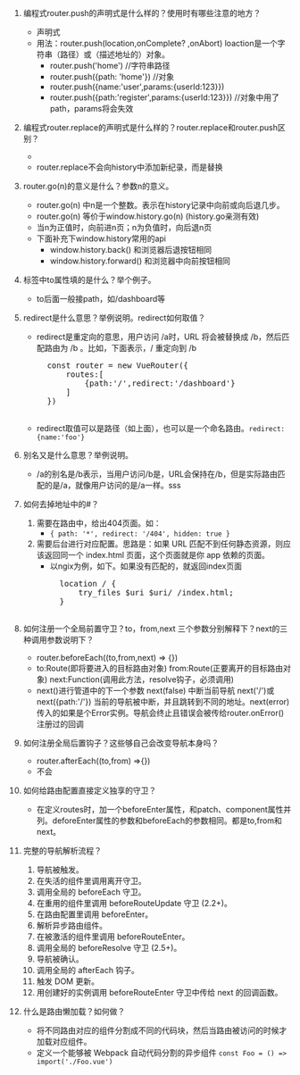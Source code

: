 1. 编程式router.push的声明式是什么样的？使用时有哪些注意的地方？
    + 声明式 <router-link :to="...">
    + 用法：router.push(location,onComplete? ,onAbort)  loaction是一个字符串（路径）或（描述地址的）对象。
        * router.push('home') //字符串路径
        * router.push({path: 'home'}) //对象
        * router.push({name:'user',params:{userId:123}})
        * router.push({path:'register',params:{userId:123}}) //对象中用了path，params将会失效

2. 编程式router.replace的声明式是什么样的？router.replace和router.push区别？
    + <router-link :to="..." replace>
    + router.replace不会向history中添加新纪录，而是替换

3. router.go(n)的意义是什么？参数n的意义。
    + router.go(n) 中n是一个整数。表示在history记录中向前或向后退几步。
    + router.go(n) 等价于window.history.go(n) (history.go亲测有效)
    + 当n为正值时，向前进n页；n为负值时，向后退n页
    + 下面补充下window.history常用的api
        - window.history.back() 和浏览器后退按钮相同
        - window.history.forward() 和浏览器中向前按钮相同

4. <router-link> 标签中to属性填的是什么？举个例子。
    + <router-link to='/'> to后面一般接path，如/dashboard等

5. redirect是什么意思？举例说明。redirect如何取值？
    + redirect是重定向的意思，用户访问 /a时，URL 将会被替换成 /b，然后匹配路由为 /b 。比如，下面表示，/ 重定向到 /b
    <pre>
        const router = new VueRouter({
            routes:[
                {path:'/',redirect:'/dashboard'}
            ]
        })
    </pre>
    + redirect取值可以是路径（如上面），也可以是一个命名路由。`redirect:{name:'foo'}`

6. 别名又是什么意思？举例说明。
    + /a的别名是/b表示，当用户访问/b是，URL会保持在/b，但是实际路由匹配的是/a，就像用户访问的是/a一样。sss

        
7. 如何去掉地址中的#？
    1. 需要在路由中，给出404页面。如：
        + `{ path: '*', redirect: '/404', hidden: true }`
    2. 需要后台进行对应配置。思路是：如果 URL 匹配不到任何静态资源，则应该返回同一个 index.html 页面，这个页面就是你 app 依赖的页面。
        + 以ngix为例，如下。如果没有匹配的，就返回index页面
            <pre>
            location / {
                try_files $uri $uri/ /index.html;
            }
            </pre>

8. 如何注册一个全局前置守卫？to，from,next 三个参数分别解释下？next的三种调用参数说明下？
    + router.beforeEach((to,from,next) => {})
    + to:Route(即将要进入的目标路由对象)  from:Route(正要离开的目标路由对象)   next:Function(调用此方法，resolve钩子，必须调用)  
    + next()进行管道中的下一个参数  next(false) 中断当前导航  next('/')或next({path:'/'}) 当前的导航被中断，并且跳转到不同的地址。next(error) 传入的如果是个Error实例。导航会终止且错误会被传给router.onError()注册过的回调
9. 如何注册全局后置钩子？这些够自己会改变导航本身吗？
    + router.afterEach((to,from) =>{})
    + 不会
10. 如何给路由配置直接定义独享的守卫？
    + 在定义routes时，加一个beforeEnter属性，和patch、component属性并列。deforeEnter属性的参数和beforeEach的参数相同。都是to,from和next。
11. 完整的导航解析流程？
    1. 导航被触发。
    2. 在失活的组件里调用离开守卫。
    3. 调用全局的 beforeEach 守卫。
    4. 在重用的组件里调用 beforeRouteUpdate 守卫 (2.2+)。
    5. 在路由配置里调用 beforeEnter。
    6. 解析异步路由组件。
    7. 在被激活的组件里调用 beforeRouteEnter。
    8. 调用全局的 beforeResolve 守卫 (2.5+)。
    9. 导航被确认。
    10. 调用全局的 afterEach 钩子。
    11. 触发 DOM 更新。
    12. 用创建好的实例调用 beforeRouteEnter 守卫中传给 next 的回调函数。

12. 什么是路由懒加载？如何做？
    + 将不同路由对应的组件分割成不同的代码块，然后当路由被访问的时候才加载对应组件。
    + 定义一个能够被 Webpack 自动代码分割的异步组件 `const Foo = () => import('./Foo.vue')`